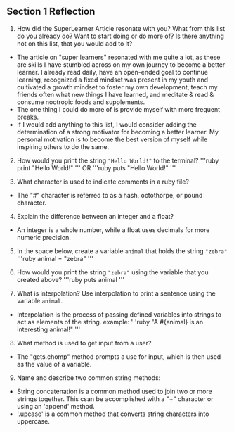 ## Section 1 Reflection

1. How did the SuperLearner Article resonate with you? What from this list do you already do? Want to start doing or do more of? Is there anything not on this list, that you would add to it?
- The article on "super learners" resonated with me quite a lot, as these are skills I have stumbled across on my own journey to become a better learner. I already read daily, have an open-ended goal to continue learning, recognized a fixed mindset was present in my youth and cultivated a growth mindset to foster my own development, teach my friends often what new things I have learned, and meditate & read & consume nootropic foods and supplements.
- The one thing I could do more of is provide myself with more frequent breaks.
- If I would add anything to this list, I would consider adding the determination of a strong motivator for becoming a better learner. My personal motivation is to become the best version of myself while inspiring others to do the same.

2. How would you print the string `"Hello World!"` to the terminal? '''ruby
print "Hello World!"
'''
OR
'''ruby
puts "Hello World!"
'''

3. What character is used to indicate comments in a ruby file?
- The "#" character is referred to as a hash, octothorpe, or pound character.

4. Explain the difference between an integer and a float?
- An integer is a whole number, while a float uses decimals for more numeric precision.

5. In the space below, create a variable `animal` that holds the string `"zebra"`
'''ruby
animal = "zebra"
'''

6. How would you print the string `"zebra"` using the variable that you created above?
'''ruby
puts animal
'''

7. What is interpolation? Use interpolation to print a sentence using the variable `animal`.
- Interpolation is the process of passing defined variables into strings to act as elements of the string.
example:
'''ruby
"A #{animal} is an interesting animal!"
'''

8. What method is used to get input from a user?
- The "gets.chomp" method prompts a use for input, which is then used as the value of a variable.

9. Name and describe two common string methods:
- String concatenation is a common method used to join two or more strings together. This csan be accomplished with a "+" character or using an 'append' method.
- '.upcase' is a common method that converts string characters into uppercase.
